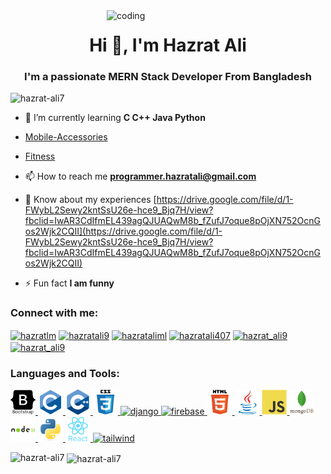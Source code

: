 <img align="right" alt="coding" width="350" src="https://media.tenor.com/2uyENRmiUt0AAAAC/coding.gif">
<h1 align="center">Hi 👋, I'm Hazrat Ali</h1>
<h3 align="center">I'm a passionate MERN Stack Developer From Bangladesh</h3>
 


<p align="left"> <img src="https://komarev.com/ghpvc/?username=hazrat-ali7&label=Profile%20views&color=0e75b6&style=flat" alt="hazrat-ali7" /> </p>

- 🌱 I’m currently learning **C C++ Java Python**

- [Mobile-Accessories](https://hazrat-ali-mobile-accessories.netlify.app/)

- [Fitness](https://hazrat-ali-fitness.netlify.app/home)

- 📫 How to reach me **programmer.hazratali@gmail.com**

- 📄 Know about my experiences [https://drive.google.com/file/d/1-FWybL2Sewy2kntSsU26e-hce9_Bjq7H/view?fbclid=IwAR3CdIfmEL439agQJUAQwM8b_fZufJ7oque8pOjXN752OcnGos2Wjk2CQII](https://drive.google.com/file/d/1-FWybL2Sewy2kntSsU26e-hce9_Bjq7H/view?fbclid=IwAR3CdIfmEL439agQJUAQwM8b_fZufJ7oque8pOjXN752OcnGos2Wjk2CQII)

- ⚡ Fun fact **I am funny**

<h3 align="left">Connect with me:</h3>
<p align="left">
<a href="https://twitter.com/hazratlm" target="blank"><img align="center" src="https://raw.githubusercontent.com/rahuldkjain/github-profile-readme-generator/master/src/images/icons/Social/twitter.svg" alt="hazratlm" height="30" width="40" /></a>
<a href="https://linkedin.com/in/hazratali9" target="blank"><img align="center" src="https://raw.githubusercontent.com/rahuldkjain/github-profile-readme-generator/master/src/images/icons/Social/linked-in-alt.svg" alt="hazratali9" height="30" width="40" /></a>
<a href="https://fb.com/hazrataliml" target="blank"><img align="center" src="https://raw.githubusercontent.com/rahuldkjain/github-profile-readme-generator/master/src/images/icons/Social/facebook.svg" alt="hazrataliml" height="30" width="40" /></a>
<a href="https://instagram.com/hazratali407" target="blank"><img align="center" src="https://raw.githubusercontent.com/rahuldkjain/github-profile-readme-generator/master/src/images/icons/Social/instagram.svg" alt="hazratali407" height="30" width="40" /></a>
<a href="https://www.hackerrank.com/hazrat_ali9" target="blank"><img align="center" src="https://raw.githubusercontent.com/rahuldkjain/github-profile-readme-generator/master/src/images/icons/Social/hackerrank.svg" alt="hazrat_ali9" height="30" width="40" /></a>
<a href="https://codeforces.com/profile/hazrat_ali9" target="blank"><img align="center" src="https://raw.githubusercontent.com/rahuldkjain/github-profile-readme-generator/master/src/images/icons/Social/codeforces.svg" alt="hazrat_ali9" height="30" width="40" /></a>
</p>

<h3 align="left">Languages and Tools:</h3>
<p align="left"> <a href="https://getbootstrap.com" target="_blank" rel="noreferrer"> <img src="https://raw.githubusercontent.com/devicons/devicon/master/icons/bootstrap/bootstrap-plain-wordmark.svg" alt="bootstrap" width="40" height="40"/> </a> <a href="https://www.cprogramming.com/" target="_blank" rel="noreferrer"> <img src="https://raw.githubusercontent.com/devicons/devicon/master/icons/c/c-original.svg" alt="c" width="40" height="40"/> </a> <a href="https://www.w3schools.com/cpp/" target="_blank" rel="noreferrer"> <img src="https://raw.githubusercontent.com/devicons/devicon/master/icons/cplusplus/cplusplus-original.svg" alt="cplusplus" width="40" height="40"/> </a> <a href="https://www.w3schools.com/css/" target="_blank" rel="noreferrer"> <img src="https://raw.githubusercontent.com/devicons/devicon/master/icons/css3/css3-original-wordmark.svg" alt="css3" width="40" height="40"/> </a> <a href="https://www.djangoproject.com/" target="_blank" rel="noreferrer"> <img src="https://cdn.worldvectorlogo.com/logos/django.svg" alt="django" width="40" height="40"/> </a> <a href="https://firebase.google.com/" target="_blank" rel="noreferrer"> <img src="https://www.vectorlogo.zone/logos/firebase/firebase-icon.svg" alt="firebase" width="40" height="40"/> </a> <a href="https://www.w3.org/html/" target="_blank" rel="noreferrer"> <img src="https://raw.githubusercontent.com/devicons/devicon/master/icons/html5/html5-original-wordmark.svg" alt="html5" width="40" height="40"/> </a> <a href="https://www.java.com" target="_blank" rel="noreferrer"> <img src="https://raw.githubusercontent.com/devicons/devicon/master/icons/java/java-original.svg" alt="java" width="40" height="40"/> </a> <a href="https://developer.mozilla.org/en-US/docs/Web/JavaScript" target="_blank" rel="noreferrer"> <img src="https://raw.githubusercontent.com/devicons/devicon/master/icons/javascript/javascript-original.svg" alt="javascript" width="40" height="40"/> </a> <a href="https://www.mongodb.com/" target="_blank" rel="noreferrer"> <img src="https://raw.githubusercontent.com/devicons/devicon/master/icons/mongodb/mongodb-original-wordmark.svg" alt="mongodb" width="40" height="40"/> </a> <a href="https://nodejs.org" target="_blank" rel="noreferrer"> <img src="https://raw.githubusercontent.com/devicons/devicon/master/icons/nodejs/nodejs-original-wordmark.svg" alt="nodejs" width="40" height="40"/> </a> <a href="https://www.python.org" target="_blank" rel="noreferrer"> <img src="https://raw.githubusercontent.com/devicons/devicon/master/icons/python/python-original.svg" alt="python" width="40" height="40"/> </a> <a href="https://reactjs.org/" target="_blank" rel="noreferrer"> <img src="https://raw.githubusercontent.com/devicons/devicon/master/icons/react/react-original-wordmark.svg" alt="react" width="40" height="40"/> </a> <a href="https://tailwindcss.com/" target="_blank" rel="noreferrer"> <img src="https://www.vectorlogo.zone/logos/tailwindcss/tailwindcss-icon.svg" alt="tailwind" width="40" height="40"/> </a> </p>

<p><img align="left" src="https://github-readme-stats.vercel.app/api/top-langs?username=hazrat-ali7&show_icons=true&locale=en&layout=compact" alt="hazrat-ali7" /></p>

<p>&nbsp;<img align="center" src="https://github-readme-stats.vercel.app/api?username=hazrat-ali7&show_icons=true&locale=en" alt="hazrat-ali7" /></p>
